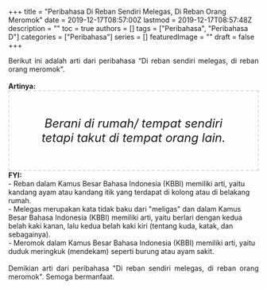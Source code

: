 +++
title = "Peribahasa Di Reban Sendiri Melegas, Di Reban Orang Meromok"
date = 2019-12-17T08:57:00Z
lastmod = 2019-12-17T08:57:48Z
description = ""
toc = true
authors = []
tags = ["Peribahasa", "Peribahasa D"]
categories = ["Peribahasa"]
series = []
featuredImage = ""
draft = false
+++

<div dir="ltr" style="text-align: left;" trbidi="on"><div style="text-align: justify;">Berikut ini adalah arti dari peribahasa “Di reban sendiri melegas, di reban orang meromok”.</div><br /><div style="text-align: justify;"><b>Artinya:</b></div><div style="border: 2px dashed #ddd; font-size: 24px; height: auto; margin: 0 auto; padding: 50px; text-align: center; width: auto;"><i>Berani di rumah/ tempat sendiri tetapi takut di tempat orang lain.</i></div><b>FYI:</b><br />- Reban dalam Kamus Besar Bahasa Indonesia (KBBI) memiliki arti, yaitu kandang ayam atau kandang itik yang terdapat di kolong atau di belakang rumah.<br />- Melegas merupakan kata tidak baku dari "meligas" dan dalam Kamus Besar Bahasa Indonesia (KBBI) memiliki arti, yaitu berlari dengan kedua belah kaki kanan, lalu kedua belah kaki kiri (tentang kuda, katak, dan sebagainya).<br />- Meromok dalam Kamus Besar Bahasa Indonesia (KBBI) memiliki arti, yaitu duduk meringkuk (mendekam) seperti burung atau ayam sakit.<br /><br /><div style="text-align: justify;">Demikian arti dari peribahasa "Di reban sendiri melegas, di reban orang meromok". Semoga bermanfaat.</div></div>
